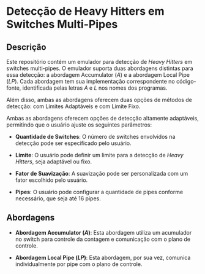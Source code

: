 # Detecção de Heavy Hitters em Switches Multi-Pipes

## Descrição

Este repositório contém um emulador para detecção de *Heavy Hitters* em switches multi-pipes. O emulador suporta duas abordagens distintas para essa detecção: a abordagem Accumulator (*A*) e a abordagem Local Pipe (*LP*). Cada abordagem tem sua implementação correspondente no código-fonte, identificada pelas letras *A* e *L* nos nomes dos programas.

Além disso, ambas as abordagens oferecem duas opções de métodos de detecção: com Limites Adaptáveis e com Limite Fixo.

Ambas as abordagens oferecem opções de detecção altamente adaptáveis, permitindo que o usuário ajuste os seguintes parâmetros:

- **Quantidade de Switches**: O número de switches envolvidos na detecção pode ser especificado pelo usuário.

- **Limite**: O usuário pode definir um limite para a detecção de *Heavy Hitters*, seja adaptável ou fixo.

- **Fator de Suavização**: A suavização pode ser personalizada com um fator escolhido pelo usuário.

- **Pipes**: O usuário pode configurar a quantidade de pipes conforme necessário, que seja até 16 pipes.

## Abordagens

- **Abordagem Accumulator (*A*)**: Esta abordagem utiliza um acumulador no switch para controle da contagem e comunicação com o plano de controle.

- **Abordagem Local Pipe (*LP*)**: Esta abordagem, por sua vez, comunica individualmente por pipe com o plano de controle. 

